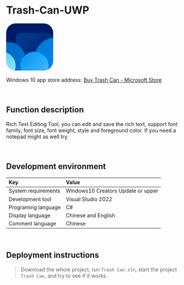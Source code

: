 # Trash-Can-UWP

![](ScreenShot/logo.png)

 
 Windows 10 app store address: 
[Buy Trash Can - Microsoft Store](https://www.microsoft.com/store/productId/9NW5LQJPH078)   


<br/>

## Function description

Rich Text Editing Tool, you can edit and save the rich text, support font family, font size, font weight, style and foreground color. If you need a notepad might as well try.


<br/>

## Development environment

|Key|Value|
|:-|:-|
|System requirements| Windows10 Creators Update or upper|
|Development tool|Visual Studio 2022|
|Programing language|C#|
|Display language|Chinese and English|
|Comment language|Chinese|


<br/>

## Deployment instructions

> Download the whole project, run `Trash Can.sln`, start the project `Trash Can`, and try to see if it works.